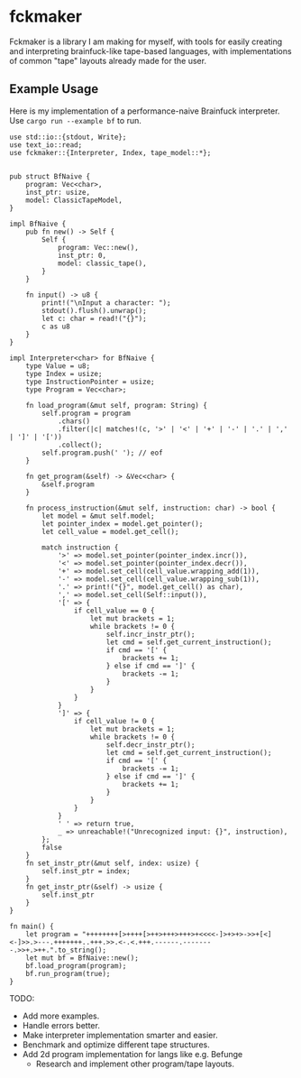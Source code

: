 # fckmaker
Fckmaker is a library I am making for myself, with tools for easily creating and interpreting brainfuck-like tape-based languages, with 
implementations of common "tape" layouts already made for the user.

## Example Usage
Here is my implementation of a performance-naive Brainfuck interpreter. Use `cargo run --example bf` to run.

    use std::io::{stdout, Write};
    use text_io::read;
    use fckmaker::{Interpreter, Index, tape_model::*};


    pub struct BfNaive {
        program: Vec<char>,
        inst_ptr: usize,
        model: ClassicTapeModel,
    }

    impl BfNaive {
        pub fn new() -> Self {
            Self {
                program: Vec::new(),
                inst_ptr: 0,
                model: classic_tape(),
            }
        }

        fn input() -> u8 {
            print!("\nInput a character: ");
            stdout().flush().unwrap();
            let c: char = read!("{}");
            c as u8
        }
    }

    impl Interpreter<char> for BfNaive {
        type Value = u8;
        type Index = usize;
        type InstructionPointer = usize;
        type Program = Vec<char>;

        fn load_program(&mut self, program: String) {
            self.program = program
                .chars()
                .filter(|c| matches!(c, '>' | '<' | '+' | '-' | '.' | ',' | ']' | '['))
                .collect();
            self.program.push(' '); // eof
        }

        fn get_program(&self) -> &Vec<char> {
            &self.program
        }

        fn process_instruction(&mut self, instruction: char) -> bool {
            let model = &mut self.model;
            let pointer_index = model.get_pointer();
            let cell_value = model.get_cell();

            match instruction {
                '>' => model.set_pointer(pointer_index.incr()),
                '<' => model.set_pointer(pointer_index.decr()),
                '+' => model.set_cell(cell_value.wrapping_add(1)),
                '-' => model.set_cell(cell_value.wrapping_sub(1)),
                '.' => print!("{}", model.get_cell() as char),
                ',' => model.set_cell(Self::input()),
                '[' => {
                    if cell_value == 0 {
                        let mut brackets = 1;
                        while brackets != 0 {
                            self.incr_instr_ptr();
                            let cmd = self.get_current_instruction();
                            if cmd == '[' {
                                brackets += 1;
                            } else if cmd == ']' {
                                brackets -= 1;
                            }
                        }
                    }
                }
                ']' => {
                    if cell_value != 0 {
                        let mut brackets = 1;
                        while brackets != 0 {
                            self.decr_instr_ptr();
                            let cmd = self.get_current_instruction();
                            if cmd == '[' {
                                brackets -= 1;
                            } else if cmd == ']' {
                                brackets += 1;
                            }
                        }
                    }
                }
                ' ' => return true,
                _ => unreachable!("Unrecognized input: {}", instruction),
            };
            false
        }
        fn set_instr_ptr(&mut self, index: usize) {
            self.inst_ptr = index;
        }
        fn get_instr_ptr(&self) -> usize {
            self.inst_ptr
        }
    }

    fn main() {
        let program = "++++++++[>++++[>++>+++>+++>+<<<<-]>+>+>->>+[<]<-]>>.>---.+++++++..+++.>>.<-.<.+++.------.--------.>>+.>++.".to_string();
        let mut bf = BfNaive::new();
        bf.load_program(program);
        bf.run_program(true);
    }
   
TODO:
* Add more examples.
* Handle errors better.
* Make interpreter implementation smarter and easier.
* Benchmark and optimize different tape structures.
* Add 2d program implementation for langs like e.g. Befunge
  * Research and implement other program/tape layouts.
